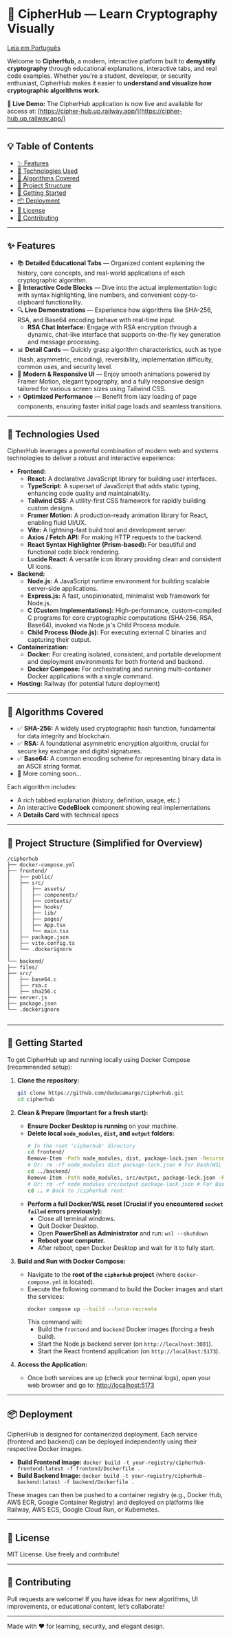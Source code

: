 # 🔐 CipherHub — Learn Cryptography Visually

[Leia em Português](README.pt-br.md)

Welcome to **CipherHub**, a modern, interactive platform built to **demystify cryptography** through educational explanations, interactive tabs, and real code examples. Whether you're a student, developer, or security enthusiast, CipherHub makes it easier to **understand and visualize how cryptographic algorithms work**.

**🚀 Live Demo:** The CipherHub application is now live and available for access at: [https://cipher-hub.up.railway.app/](https://cipher-hub.up.railway.app/)

---

## 💡 Table of Contents

- [✨ Features](#-features)
- [🔧 Technologies Used](#-technologies-used)
- [🧪 Algorithms Covered](#-algorithms-covered)
- [📁 Project Structure](#-project-structure)
- [🚀 Getting Started](#-getting-started)
- [📦 Deployment](#-deployment)
- [📄 License](#-license)
- [🤝 Contributing](#-contributing)

---

## ✨ Features

- 📚 **Detailed Educational Tabs** — Organized content explaining the history, core concepts, and real-world applications of each cryptographic algorithm.
- 🧠 **Interactive Code Blocks** — Dive into the actual implementation logic with syntax highlighting, line numbers, and convenient copy-to-clipboard functionality.
- 🔍 **Live Demonstrations** — Experience how algorithms like SHA-256, RSA, and Base64 encoding behave with real-time input.
    - **RSA Chat Interface:** Engage with RSA encryption through a dynamic, chat-like interface that supports on-the-fly key generation and message processing.
- 📊 **Detail Cards** — Quickly grasp algorithm characteristics, such as type (hash, asymmetric, encoding), reversibility, implementation difficulty, common uses, and security level.
- 🎨 **Modern & Responsive UI** — Enjoy smooth animations powered by Framer Motion, elegant typography, and a fully responsive design tailored for various screen sizes using Tailwind CSS.
- ⚡ **Optimized Performance** — Benefit from lazy loading of page components, ensuring faster initial page loads and seamless transitions.

---

## 🔧 Technologies Used

CipherHub leverages a powerful combination of modern web and systems technologies to deliver a robust and interactive experience:

- **Frontend:**
    - **React:** A declarative JavaScript library for building user interfaces.
    - **TypeScript:** A superset of JavaScript that adds static typing, enhancing code quality and maintainability.
    - **Tailwind CSS:** A utility-first CSS framework for rapidly building custom designs.
    - **Framer Motion:** A production-ready animation library for React, enabling fluid UI/UX.
    - **Vite:** A lightning-fast build tool and development server.
    - **Axios / Fetch API:** For making HTTP requests to the backend.
    - **React Syntax Highlighter (Prism-based):** For beautiful and functional code block rendering.
    - **Lucide React:** A versatile icon library providing clean and consistent UI icons.
- **Backend:**
    - **Node.js:** A JavaScript runtime environment for building scalable server-side applications.
    - **Express.js:** A fast, unopinionated, minimalist web framework for Node.js.
    - **C (Custom Implementations):** High-performance, custom-compiled C programs for core cryptographic computations (SHA-256, RSA, Base64), invoked via Node.js's Child Process module.
    - **Child Process (Node.js):** For executing external C binaries and capturing their output.
- **Containerization:**
    - **Docker:** For creating isolated, consistent, and portable development and deployment environments for both frontend and backend.
    - **Docker Compose:** For orchestrating and running multi-container Docker applications with a single command.
- **Hosting:** Railway (for potential future deployment)

---

## 🧪 Algorithms Covered

- ✅ **SHA-256:** A widely used cryptographic hash function, fundamental for data integrity and blockchain.
- ✅ **RSA:** A foundational asymmetric encryption algorithm, crucial for secure key exchange and digital signatures.
- ✅ **Base64:** A common encoding scheme for representing binary data in an ASCII string format.
- 🚧 More coming soon...

Each algorithm includes:
- A rich tabbed explanation (history, definition, usage, etc.)
- An interactive **CodeBlock** component showing real implementations
- A **Details Card** with technical specs

---

## 📁 Project Structure (Simplified for Overview)

```
/cipherhub
├── docker-compose.yml             
├── frontend/                     
│   ├── public/                    
│   ├── src/                       
│   │   ├── assets/
│   │   ├── components/
│   │   ├── contexts/
│   │   ├── hooks/                  
│   │   ├── lib/                 
│   │   ├── pages/
│   │   ├── App.tsx                 
│   │   └── main.tsx                
│   ├── package.json
│   ├── vite.config.ts
│   └── .dockerignore             
│
└── backend/                       
├── files/                     
├── src/                       
│   ├── base64.c
│   ├── rsa.c
│   ├── sha256.c
├── server.js                   
├── package.json
└── .dockerignore               


```

---

## 🚀 Getting Started

To get CipherHub up and running locally using Docker Compose (recommended setup):

1.  **Clone the repository:**
    ```bash
    git clone https://github.com/duducamargo/cipherhub.git
    cd cipherhub
    ```

2.  **Clean & Prepare (Important for a fresh start):**
    * **Ensure Docker Desktop is running** on your machine.
    * **Delete local `node_modules`, `dist`, and `output` folders:**
        ```bash
        # In the root 'cipherhub' directory
        cd frontend/
        Remove-Item -Path node_modules, dist, package-lock.json -Recurse -Force -ErrorAction SilentlyContinue # For PowerShell
        # Or: rm -rf node_modules dist package-lock.json # For Bash/WSL
        cd ../backend/
        Remove-Item -Path node_modules, src/output, package-lock.json -Recurse -Force -ErrorAction SilentlyContinue # For PowerShell
        # Or: rm -rf node_modules src/output package-lock.json # For Bash/WSL
        cd .. # Back to /cipherhub root
        ```
    * **Perform a full Docker/WSL reset (Crucial if you encountered `socket failed` errors previously):**
        * Close all terminal windows.
        * Quit Docker Desktop.
        * Open **PowerShell as Administrator** and run: `wsl --shutdown`
        * **Reboot your computer.**
        * After reboot, open Docker Desktop and wait for it to fully start.

3.  **Build and Run with Docker Compose:**
    * Navigate to the **root of the `cipherhub` project** (where `docker-compose.yml` is located).
    * Execute the following command to build the Docker images and start the services:
        ```bash
        docker compose up --build --force-recreate
        ```
        This command will:
        -   Build the `frontend` and `backend` Docker images (forcing a fresh build).
        -   Start the Node.js backend server (on `http://localhost:3001`).
        -   Start the React frontend application (on `http://localhost:5173`).

4.  **Access the Application:**
    * Once both services are up (check your terminal logs), open your web browser and go to:
        [http://localhost:5173](http://localhost:5173)

---

## 📦 Deployment

CipherHub is designed for containerized deployment. Each service (frontend and backend) can be deployed independently using their respective Docker images.

-   **Build Frontend Image:** `docker build -t your-registry/cipherhub-frontend:latest -f frontend/Dockerfile .`
-   **Build Backend Image:** `docker build -t your-registry/cipherhub-backend:latest -f backend/Dockerfile .`

These images can then be pushed to a container registry (e.g., Docker Hub, AWS ECR, Google Container Registry) and deployed on platforms like Railway, AWS ECS, Google Cloud Run, or Kubernetes.

---

## 📄 License

MIT License. Use freely and contribute!

---

## 🤝 Contributing

Pull requests are welcome! If you have ideas for new algorithms, UI improvements, or educational content, let’s collaborate!

---

Made with ❤️ for learning, security, and elegant design.
